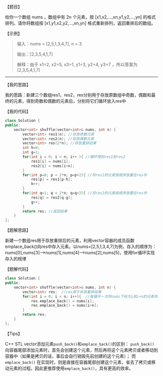 【题目】

给你一个数组 nums ，数组中有 2n 个元素，按 [x1,x2,...,xn,y1,y2,...,yn] 的格式排列。请你将数组按 [x1,y1,x2,y2,...,xn,yn] 格式重新排列，返回重排后的数组。

【示例】

> 输入：nums = [2,5,1,3,4,7], n = 3
>
> 输出：[2,3,5,4,1,7] 
>
> 解释：由于 x1=2, x2=5, x3=1, y1=3, y2=4, y3=7 ，所以答案为 [2,3,5,4,1,7]

---

【我的思路】

我的思路：新建三个数组res1，res2，res分别用于存放原数组中奇数，偶数和最终的元素，得到奇数和偶数的元素后，分别将它们循环放入res中

【我的代码】

```c++
class Solution {
public:
    vector<int> shuffle(vector<int>& nums, int n) {
        vector<int> res1(n); //存放奇数元素
        vector<int> res2(n); //存放偶数元素
        vector<int> res(2*n); //存放重排结果
        int h=0;
        int g=1;  
        for(int i = 0; i < n; i++ ){ //循环得到res1和res2
            res1[i] = nums[i];
            res2[i] = nums[i+n];
        }
        for(int p=0; p < 2*n; p=p+2){ //将res1的元素按顺序放置在res中
            res[p] = res1[p-h];
            h++;
        }
        for(int q=1; q < 2*n; q=q+2){ //将res2的元素按顺序放置在res中
            res[q] = res2[q-g];
            g++;
        }
        return res; //返回结果
    }
};
```

【题解思路】

新建一个数组res用于存放重排后的元素，利用vector容器的成员函数emplace_back()向res中存入元素。以nums=[2,5,1,3,4,7]为例，存入的顺序为：
nums[0],nums[3]-->nums[1],nums[4]-->nums[2],nums[5]，使用for循环实现存入的规律

【题解代码】

```c++
class Solution {
public:
    vector<int> shuffle(vector<int>& nums, int n) {
        vector<int> res;  //res用于存放重排结果
        for(int i = 0; i < n; i++){  //每循环一次将nums下标为i和i+n的元素存入到res中
            res.emplace_back() = nums[i];
            res.emplace_back() = nums[i+n];
        }
        return res;
    }
};
```

【Tips】

C++ STL vector添加元素`push_back()`和`emplace_back()`的区别：
`push_back()` 向容器尾部添加元素时，首先会创建这个元素，然后再将这个元素拷贝或者移动到容器中（如果是拷贝的话，事后会自行销毁先前创建的这个元素）；
而 `emplace_back()` 在实现时，则是直接在容器尾部创建这个元素，省去了拷贝或移动元素的过程。因此更推荐使用`emplace_back()`，具有更高的效率。